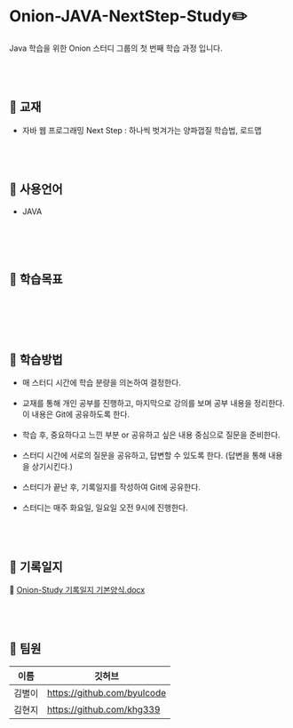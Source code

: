 # Onion-JAVA-NextStep-Study✏️
Java 학습을 위한 Onion 스터디 그룹의 첫 번째 학습 과정 입니다.
</br></br></br></br>

## 📖 교재 
+ 자바 웹 프로그래밍 Next Step : 하나씩 벗겨가는 양파껍질 학습법, 로드맵
<br/><br/></br></br>
## 📖 사용언어
+ JAVA  
<br/></br></br></br>
## 📖 학습목표
&nbsp;&nbsp;&nbsp;
<br/><br/></br></br>
## 📖 학습방법
+ 매 스터디 시간에 학습 분량을 의논하여 결정한다. </br></br>
+ 교재를 통해 개인 공부를 진행하고, 마지막으로 강의를 보며 공부 내용을 정리한다. 이 내용은 Git에 공유하도록 한다. </br></br>
+ 학습 후, 중요하다고 느낀 부분 or 공유하고 싶은 내용 중심으로 질문을 준비한다. </br></br>
+ 스터디 시간에 서로의 질문을 공유하고, 답변할 수 있도록 한다. (답변을 통해 내용을 상기시킨다.) </br></br>
+ 스터디가 끝난 후, 기록일지를 작성하여 Git에 공유한다. </br></br>
+ 스터디는 매주 화요일, 일요일 오전 9시에 진행한다.
<br/><br/></br></br>
## 📖 기록일지
:pushpin: [Onion-Study 기록일지 기본양식.docx](https://github.com/CodeName-Onion/Onion-JAVA-NextStep-Study/files/10237582/Onion-Study.docx)
</br></br></br></br>
## 📖 팀원
|이름|깃허브|
|---|--------------------------|  
|김별이|https://github.com/byulcode|
|김현지|https://github.com/khg339|
